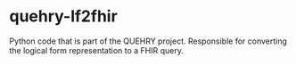 # quehry-lf2fhir
Python code that is part of the QUEHRY project.  Responsible for converting the logical form representation to a FHIR query.
